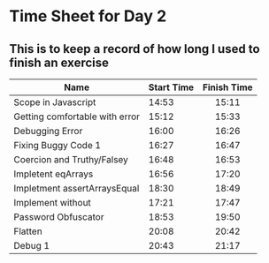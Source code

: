 # Time Sheet for Day 2
## This is to keep a record of how long I used to finish an exercise

| Name | Start Time | Finish Time
|---|:---|:---:|
|Scope in Javascript| 14:53 |15:11|
|Getting comfortable with error| 15:12 | 15:33 |
|Debugging Error| 16:00 | 16:26 |
|Fixing Buggy Code 1 | 16:27 | 16:47|
|Coercion and Truthy/Falsey | 16:48 | 16:53 |
|Impletent eqArrays | 16:56 | 17:20 |
|Impletment assertArraysEqual | 18:30 | 18:49 |
|Implement without | 17:21 | 17:47 | 
|Password Obfuscator | 18:53 | 19:50 |
|Flatten | 20:08 | 20:42 |
|Debug 1 | 20:43 | 21:17 |